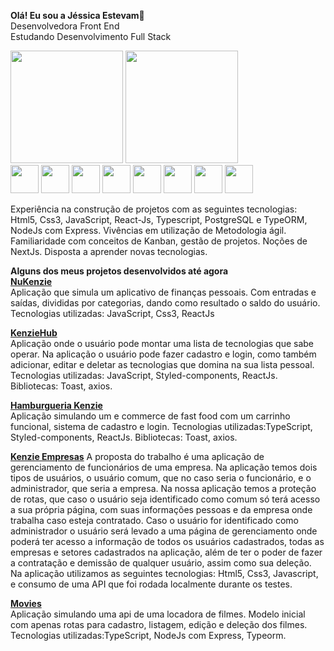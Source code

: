 <b>Olá! Eu sou a Jéssica Estevam</b>👋<br>
Desenvolvedora Front End<br>
Estudando Desenvolvimento Full Stack<br>

<div>
  <img height="180em" src="https://github-readme-stats.vercel.app/api?username=nymeria9212&count_private=true">
      <img height="180em"  src="https://github-readme-stats.vercel.app/api/top-langs/?username=nymeria9212">
</div>
<div>
  <img height="45em" src="https://cdn.jsdelivr.net/gh/devicons/devicon/icons/react/react-original.svg" />
  <img height="45em" src="https://cdn.jsdelivr.net/gh/devicons/devicon/icons/html5/html5-original.svg" />
  <img height="45em" src="https://cdn.jsdelivr.net/gh/devicons/devicon/icons/css3/css3-original.svg" />
  <img height="45em" src="https://cdn.jsdelivr.net/gh/devicons/devicon/icons/typescript/typescript-original.svg" />
  <img height="45em" src="https://cdn.jsdelivr.net/gh/devicons/devicon/icons/nodejs/nodejs-original.svg" />
  <img height="45em" src="https://cdn.jsdelivr.net/gh/devicons/devicon/icons/javascript/javascript-original.svg" />
  <img height="45em" src="https://cdn.jsdelivr.net/gh/devicons/devicon/icons/express/express-original.svg" />
  <img height="45em"  src="https://cdn.jsdelivr.net/gh/devicons/devicon/icons/git/git-original.svg" />
</div>




Experiência na construção de projetos com as seguintes tecnologias: Html5, Css3, JavaScript, React-Js, Typescript, PostgreSQL e TypeORM, NodeJs com Express. Vivências em utilização de Metodologia ágil. Familiaridade com conceitos de Kanban, gestão de projetos. Noções de NextJs. Disposta a aprender novas tecnologias.

<b>Alguns dos meus projetos desenvolvidos até agora</b><br>
<b><a href="https://github.com/Kenzie-Academy-Brasil-Developers/nukenzie-react-jessica">NuKenzie</a></b>  <br>
Aplicação que simula um aplicativo de finanças pessoais. Com entradas e saídas, divididas por categorias, dando como resultado o saldo do usuário.
Tecnologias utilizadas: JavaScript, Css3, ReactJs

<b><a href="https://github.com/Kenzie-Academy-Brasil-Developers/react-entrega-kenzie-hub-JessicaNymeria" >KenzieHub</a></b><br>
Aplicação onde o usuário pode montar uma lista de tecnologias que sabe operar. 
Na aplicação o usuário pode fazer cadastro e login, como também adicionar, editar e deletar as tecnologias que domina na sua lista pessoal.
Tecnologias utilizadas: JavaScript, Styled-components, ReactJs. Bibliotecas: Toast, axios.

<b><a href="https://github.com/Kenzie-Academy-Brasil-Developers/burguerv2Jessica">Hamburgueria Kenzie</a></b><br>
Aplicação simulando um e commerce de fast food com um carrinho funcional, sistema de cadastro e login.
Tecnologias utilizadas:TypeScript, Styled-components, ReactJs. Bibliotecas: Toast, axios.

<b><a href="https://github.com/Kenzie-Academy-Brasil-Developers/m2-projeto-frotend-empresas_Jessica-Estevam">Kenzie Empresas</a></b>
A proposta do trabalho é uma aplicação de gerenciamento de funcionários de uma empresa. Na aplicação temos dois tipos de usuários, o usuário comum, que no caso seria o funcionário, e o administrador, que seria a empresa. Na nossa aplicação temos a proteção de rotas, que caso o usuário seja identificado como comum só terá acesso a sua própria página, com suas informações pessoas e da empresa onde trabalha caso esteja contratado. Caso o usuário for identificado como administrador o usuário será levado a uma página de gerenciamento onde poderá ter acesso a informação de todos os usuários cadastrados, todas as empresas e setores cadastrados na aplicação, além de ter o poder de fazer a contratação e demissão de qualquer usuário, assim como sua deleção.
Na aplicação utilizamos as seguintes tecnologias: Html5, Css3, Javascript, e consumo de uma API que foi rodada localmente durante os testes.

<b><a href="https://github.com/Kenzie-Academy-Brasil-Developers/movies-sp2-m4-Nymeria">Movies</a></b><br>
Aplicação simulando uma api de uma locadora de filmes. Modelo inicial com apenas rotas para cadastro, listagem, edição e deleção dos filmes.
Tecnologias utilizadas:TypeScript, NodeJs com Express, Typeorm.


